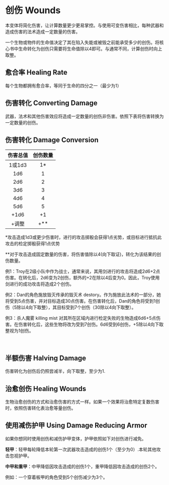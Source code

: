 # 创伤 Wounds

本变体将简化伤害，让计算数量更少更易掌控。与使用可变伤害相比，每种武器和造成伤害的法术造成一定数量的伤害。

一个生物或物件的生命值决定了其在陷入失能或被毁之前能承受多少的创伤。将核心书中生命转化为创伤只需要将生命值除以4即可。与通常不同，计算创伤时向上取整。

## 愈合率 Healing Rate

每个生物都拥有愈合率，等同于生命的四分之一（最少为1）

## 伤害转化 Converting Damage

武器，法术和其他伤害效应将造成一定数量的创伤非伤害。依照下表将伤害转换为一定数量的创伤。

## 伤害转化 Damage Conversion

<table>
<thead>
<tr class="header">
<th style="text-align: center;">伤害总值</th>
<th style="text-align: center;">创伤数量</th>
</tr>
</thead>
<tbody>
<tr class="odd">
<td style="text-align: center;">1或1d3</td>
<td style="text-align: center;">1*</td>
</tr>
<tr class="even">
<td style="text-align: center;">1d6</td>
<td style="text-align: center;">1</td>
</tr>
<tr class="odd">
<td style="text-align: center;">2d6</td>
<td style="text-align: center;">2</td>
</tr>
<tr class="even">
<td style="text-align: center;">3d6</td>
<td style="text-align: center;">3</td>
</tr>
<tr class="odd">
<td style="text-align: center;">4d6</td>
<td style="text-align: center;">4</td>
</tr>
<tr class="even">
<td style="text-align: center;">5d6</td>
<td style="text-align: center;">5</td>
</tr>
<tr class="odd">
<td style="text-align: center;">+1d6</td>
<td style="text-align: center;">+1</td>
</tr>
<tr class="even">
<td style="text-align: center;">+调整</td>
<td style="text-align: center;">+**</td>
</tr>
</tbody>
</table>

\*攻击造成1d3或更少伤害时，进行的攻击掷骰会获得1点劣势，或目标进行抵抗此攻击的检定掷骰获得1点优势

\*\*对于攻击造成固定数量的伤害，将伤害值除以4(向下取证)，转化为该结果的创伤数量。

例1：Troy在2级小队中作为战士，通常来说，其用剑进行的攻击将造成2d6+2点伤害。在转化后，2d6变为2创伤，额外的+2在除以4后变为0。因此，Troy使用剑进行的成功攻击将造成2个创伤。

例2：Dan的角色施放毁灭传承的毁灭术
destory。作为施放此法术的一部分，她将受到5点伤害，并对目标造成30点伤害。在伤害转化后，Dan的角色将受到1创伤（5除以4向下取整），其目标受到7个创伤（30除以4向下取整）。

例3：杀人魔雾 killing mist
对其所在区域内进行检定失败的生物造成6d6+5点伤害。在伤害转化后，这些生物将改为受到7创伤。6d6受到6创伤，+5除以4向下取整视为1创伤。

 

## 半额伤害 Halving Damage

伤害转化为创伤后仍照尝减半，向下取整，至少为1.

## 治愈创伤 Healing Wounds

生物治愈创伤的方式和治愈伤害的方式一样。如果一个效果将治愈特定复数伤害时，依照伤害转化表治愈等量创伤。

## 使用减伤护甲 Using Damage Reducing Armor

如果你想同时使用创伤和减伤护甲变体，护甲依照如下对创伤进行减免。

**轻甲**：轻甲每轮降低本轮第一次武器攻击造成的创伤1个（至少为0）.本轮其他攻击忽视护甲。

**中甲和重甲**：中甲降低因攻击造成的创伤1个，重甲降低因攻击造成的创伤2个。

例如：一个穿着板甲的角色受到5个创伤减少为3个。

 
